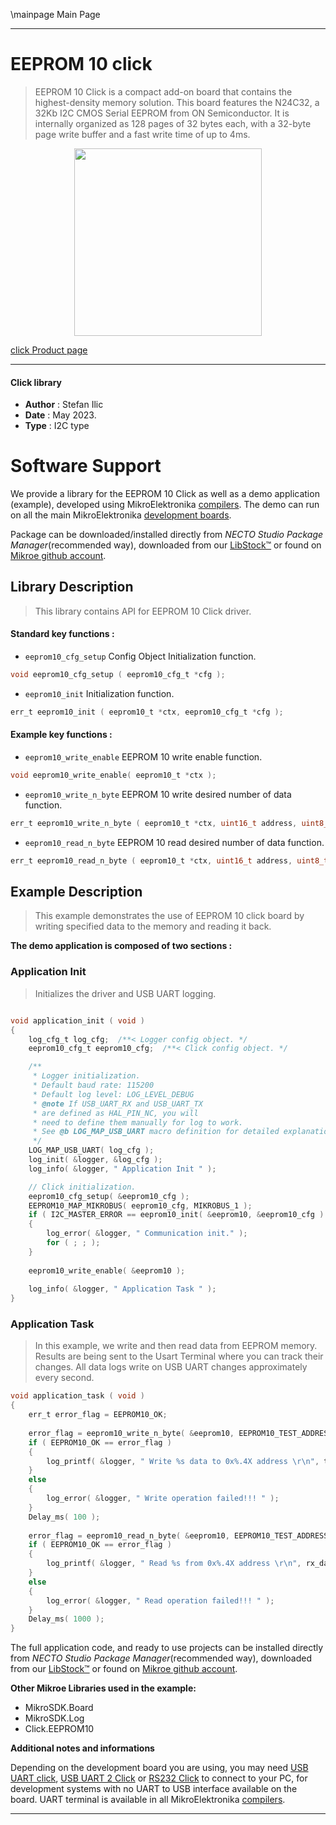\mainpage Main Page

---
# EEPROM 10 click

> EEPROM 10 Click is a compact add-on board that contains the highest-density memory solution. This board features the N24C32, a 32Kb I2C CMOS Serial EEPROM from ON Semiconductor. It is internally organized as 128 pages of 32 bytes each, with a 32-byte page write buffer and a fast write time of up to 4ms. 

<p align="center">
  <img src="https://download.mikroe.com/images/click_for_ide/eeprom10_click.png" height=300px>
</p>

[click Product page](https://www.mikroe.com/eeprom-10-click)

---


#### Click library

- **Author**        : Stefan Ilic
- **Date**          : May 2023.
- **Type**          : I2C type


# Software Support

We provide a library for the EEPROM 10 Click
as well as a demo application (example), developed using MikroElektronika
[compilers](https://www.mikroe.com/necto-studio).
The demo can run on all the main MikroElektronika [development boards](https://www.mikroe.com/development-boards).

Package can be downloaded/installed directly from *NECTO Studio Package Manager*(recommended way), downloaded from our [LibStock&trade;](https://libstock.mikroe.com) or found on [Mikroe github account](https://github.com/MikroElektronika/mikrosdk_click_v2/tree/master/clicks).

## Library Description

> This library contains API for EEPROM 10 Click driver.

#### Standard key functions :

- `eeprom10_cfg_setup` Config Object Initialization function.
```c
void eeprom10_cfg_setup ( eeprom10_cfg_t *cfg );
```

- `eeprom10_init` Initialization function.
```c
err_t eeprom10_init ( eeprom10_t *ctx, eeprom10_cfg_t *cfg );
```

#### Example key functions :

- `eeprom10_write_enable` EEPROM 10 write enable function.
```c
void eeprom10_write_enable( eeprom10_t *ctx );
```

- `eeprom10_write_n_byte` EEPROM 10 write desired number of data function.
```c
err_t eeprom10_write_n_byte ( eeprom10_t *ctx, uint16_t address, uint8_t *data_in, uint8_t len );
```

- `eeprom10_read_n_byte` EEPROM 10 read desired number of data function.
```c
err_t eeprom10_read_n_byte ( eeprom10_t *ctx, uint16_t address, uint8_t *data_out, uint8_t len );
```

## Example Description

> This example demonstrates the use of EEPROM 10 click board by writing specified data to
  the memory and reading it back.

**The demo application is composed of two sections :**

### Application Init

> Initializes the driver and USB UART logging.

```c

void application_init ( void ) 
{
    log_cfg_t log_cfg;  /**< Logger config object. */
    eeprom10_cfg_t eeprom10_cfg;  /**< Click config object. */

    /** 
     * Logger initialization.
     * Default baud rate: 115200
     * Default log level: LOG_LEVEL_DEBUG
     * @note If USB_UART_RX and USB_UART_TX 
     * are defined as HAL_PIN_NC, you will 
     * need to define them manually for log to work. 
     * See @b LOG_MAP_USB_UART macro definition for detailed explanation.
     */
    LOG_MAP_USB_UART( log_cfg );
    log_init( &logger, &log_cfg );
    log_info( &logger, " Application Init " );

    // Click initialization.
    eeprom10_cfg_setup( &eeprom10_cfg );
    EEPROM10_MAP_MIKROBUS( eeprom10_cfg, MIKROBUS_1 );
    if ( I2C_MASTER_ERROR == eeprom10_init( &eeprom10, &eeprom10_cfg ) ) 
    {
        log_error( &logger, " Communication init." );
        for ( ; ; );
    }
    
    eeprom10_write_enable( &eeprom10 );
    
    log_info( &logger, " Application Task " );
}

```

### Application Task

> In this example, we write and then read data from EEPROM memory.
  Results are being sent to the Usart Terminal where you can track their changes.
  All data logs write on USB UART changes approximately every second.

```c
void application_task ( void ) 
{
    err_t error_flag = EEPROM10_OK;
    
    error_flag = eeprom10_write_n_byte( &eeprom10, EEPROM10_TEST_ADDRESS, tx_data, 14 );
    if ( EEPROM10_OK == error_flag )
    {
        log_printf( &logger, " Write %s data to 0x%.4X address \r\n", tx_data, ( uint16_t ) EEPROM10_TEST_ADDRESS );
    }
    else
    {
        log_error( &logger, " Write operation failed!!! " );
    }
    Delay_ms( 100 );
    
    error_flag = eeprom10_read_n_byte( &eeprom10, EEPROM10_TEST_ADDRESS, rx_data, 14 );
    if ( EEPROM10_OK == error_flag )
    {
        log_printf( &logger, " Read %s from 0x%.4X address \r\n", rx_data, ( uint16_t ) EEPROM10_TEST_ADDRESS );
    }
    else
    {
        log_error( &logger, " Read operation failed!!! " );
    }
    Delay_ms( 1000 );
}
```

The full application code, and ready to use projects can be installed directly from *NECTO Studio Package Manager*(recommended way), downloaded from our [LibStock&trade;](https://libstock.mikroe.com) or found on [Mikroe github account](https://github.com/MikroElektronika/mikrosdk_click_v2/tree/master/clicks).

**Other Mikroe Libraries used in the example:**

- MikroSDK.Board
- MikroSDK.Log
- Click.EEPROM10

**Additional notes and informations**

Depending on the development board you are using, you may need
[USB UART click](https://www.mikroe.com/usb-uart-click),
[USB UART 2 Click](https://www.mikroe.com/usb-uart-2-click) or
[RS232 Click](https://www.mikroe.com/rs232-click) to connect to your PC, for
development systems with no UART to USB interface available on the board. UART
terminal is available in all MikroElektronika
[compilers](https://shop.mikroe.com/compilers).

---
